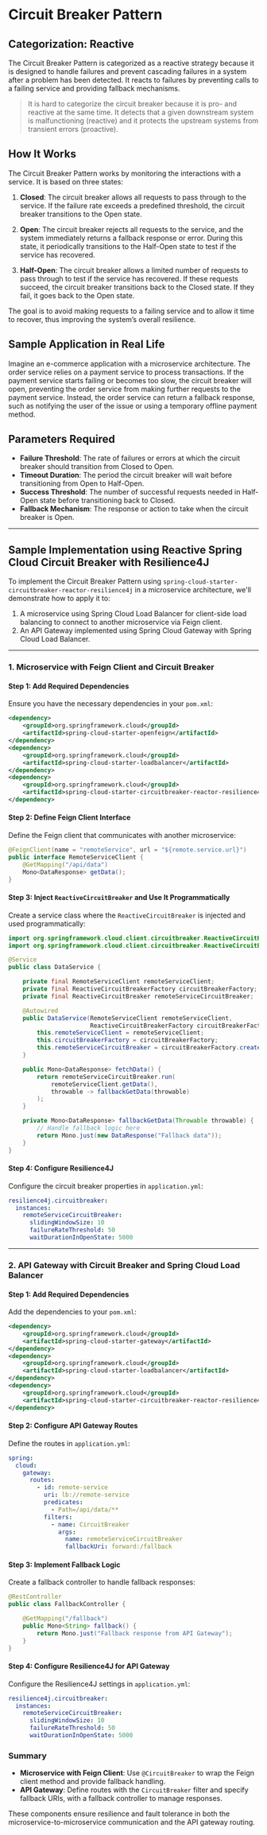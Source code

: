 # Circuit Breaker Pattern

## Categorization: Reactive
The Circuit Breaker Pattern is categorized as a reactive strategy because it is designed to handle failures and prevent cascading failures in a system after a problem has been detected. It reacts to failures by preventing calls to a failing service and providing fallback mechanisms.

> It is hard to categorize the circuit breaker because it is pro- and reactive at the same time. It detects that a given downstream system is malfunctioning (reactive) and it protects the upstream systems from transient errors (proactive).

## How It Works
The Circuit Breaker Pattern works by monitoring the interactions with a service. It is based on three states:

1. **Closed**: The circuit breaker allows all requests to pass through to the service. If the failure rate exceeds a predefined threshold, the circuit breaker transitions to the Open state.
   
2. **Open**: The circuit breaker rejects all requests to the service, and the system immediately returns a fallback response or error. During this state, it periodically transitions to the Half-Open state to test if the service has recovered.

3. **Half-Open**: The circuit breaker allows a limited number of requests to pass through to test if the service has recovered. If these requests succeed, the circuit breaker transitions back to the Closed state. If they fail, it goes back to the Open state.

The goal is to avoid making requests to a failing service and to allow it time to recover, thus improving the system’s overall resilience.

## Sample Application in Real Life
Imagine an e-commerce application with a microservice architecture. The order service relies on a payment service to process transactions. If the payment service starts failing or becomes too slow, the circuit breaker will open, preventing the order service from making further requests to the payment service. Instead, the order service can return a fallback response, such as notifying the user of the issue or using a temporary offline payment method.

## Parameters Required
- **Failure Threshold**: The rate of failures or errors at which the circuit breaker should transition from Closed to Open. 
- **Timeout Duration**: The period the circuit breaker will wait before transitioning from Open to Half-Open.
- **Success Threshold**: The number of successful requests needed in Half-Open state before transitioning back to Closed.
- **Fallback Mechanism**: The response or action to take when the circuit breaker is Open.

---

## Sample Implementation using Reactive Spring Cloud Circuit Breaker with Resilience4J

To implement the Circuit Breaker Pattern using `spring-cloud-starter-circuitbreaker-reactor-resilience4j` in a microservice architecture, we'll demonstrate how to apply it to:

1. A microservice using Spring Cloud Load Balancer for client-side load balancing to connect to another microservice via Feign client.
2. An API Gateway implemented using Spring Cloud Gateway with Spring Cloud Load Balancer.

---

### 1. Microservice with Feign Client and Circuit Breaker

#### Step 1: Add Required Dependencies

Ensure you have the necessary dependencies in your `pom.xml`:

```xml
<dependency>
    <groupId>org.springframework.cloud</groupId>
    <artifactId>spring-cloud-starter-openfeign</artifactId>
</dependency>
<dependency>
    <groupId>org.springframework.cloud</groupId>
    <artifactId>spring-cloud-starter-loadbalancer</artifactId>
</dependency>
<dependency>
    <groupId>org.springframework.cloud</groupId>
    <artifactId>spring-cloud-starter-circuitbreaker-reactor-resilience4j</artifactId>
</dependency>
```

#### Step 2: Define Feign Client Interface

Define the Feign client that communicates with another microservice:

```java
@FeignClient(name = "remoteService", url = "${remote.service.url}")
public interface RemoteServiceClient {
    @GetMapping("/api/data")
    Mono<DataResponse> getData();
}
```

#### Step 3: Inject `ReactiveCircuitBreaker` and Use It Programmatically

Create a service class where the `ReactiveCircuitBreaker` is injected and used programmatically:

```java
import org.springframework.cloud.client.circuitbreaker.ReactiveCircuitBreaker;
import org.springframework.cloud.client.circuitbreaker.ReactiveCircuitBreakerFactory;

@Service
public class DataService {

    private final RemoteServiceClient remoteServiceClient;
    private final ReactiveCircuitBreakerFactory circuitBreakerFactory;
    private final ReactiveCircuitBreaker remoteServiceCircuitBreaker;

    @Autowired
    public DataService(RemoteServiceClient remoteServiceClient,
                       ReactiveCircuitBreakerFactory circuitBreakerFactory) {
        this.remoteServiceClient = remoteServiceClient;
        this.circuitBreakerFactory = circuitBreakerFactory;
        this.remoteServiceCircuitBreaker = circuitBreakerFactory.create("remoteServiceCircuitBreaker");
    }

    public Mono<DataResponse> fetchData() {
        return remoteServiceCircuitBreaker.run(
            remoteServiceClient.getData(),
            throwable -> fallbackGetData(throwable)
        );
    }

    private Mono<DataResponse> fallbackGetData(Throwable throwable) {
        // Handle fallback logic here
        return Mono.just(new DataResponse("Fallback data"));
    }
}
```

#### Step 4: Configure Resilience4J

Configure the circuit breaker properties in `application.yml`:

```yaml
resilience4j.circuitbreaker:
  instances:
    remoteServiceCircuitBreaker:
      slidingWindowSize: 10
      failureRateThreshold: 50
      waitDurationInOpenState: 5000
```

---

### 2. API Gateway with Circuit Breaker and Spring Cloud Load Balancer

#### Step 1: Add Required Dependencies

Add the dependencies to your `pom.xml`:

```xml
<dependency>
    <groupId>org.springframework.cloud</groupId>
    <artifactId>spring-cloud-starter-gateway</artifactId>
</dependency>
<dependency>
    <groupId>org.springframework.cloud</groupId>
    <artifactId>spring-cloud-starter-loadbalancer</artifactId>
</dependency>
<dependency>
    <groupId>org.springframework.cloud</groupId>
    <artifactId>spring-cloud-starter-circuitbreaker-reactor-resilience4j</artifactId>
</dependency>
```

#### Step 2: Configure API Gateway Routes

Define the routes in `application.yml`:

```yaml
spring:
  cloud:
    gateway:
      routes:
        - id: remote-service
          uri: lb://remote-service
          predicates:
            - Path=/api/data/**
          filters:
            - name: CircuitBreaker
              args:
                name: remoteServiceCircuitBreaker
                fallbackUri: forward:/fallback
```

#### Step 3: Implement Fallback Logic

Create a fallback controller to handle fallback responses:

```java
@RestController
public class FallbackController {

    @GetMapping("/fallback")
    public Mono<String> fallback() {
        return Mono.just("Fallback response from API Gateway");
    }
}
```

#### Step 4: Configure Resilience4J for API Gateway

Configure the Resilience4J settings in `application.yml`:

```yaml
resilience4j.circuitbreaker:
  instances:
    remoteServiceCircuitBreaker:
      slidingWindowSize: 10
      failureRateThreshold: 50
      waitDurationInOpenState: 5000
```

### Summary

- **Microservice with Feign Client**: Use `@CircuitBreaker` to wrap the Feign client method and provide fallback handling.
- **API Gateway**: Define routes with the `CircuitBreaker` filter and specify fallback URIs, with a fallback controller to manage responses.

These components ensure resilience and fault tolerance in both the microservice-to-microservice communication and the API gateway routing.